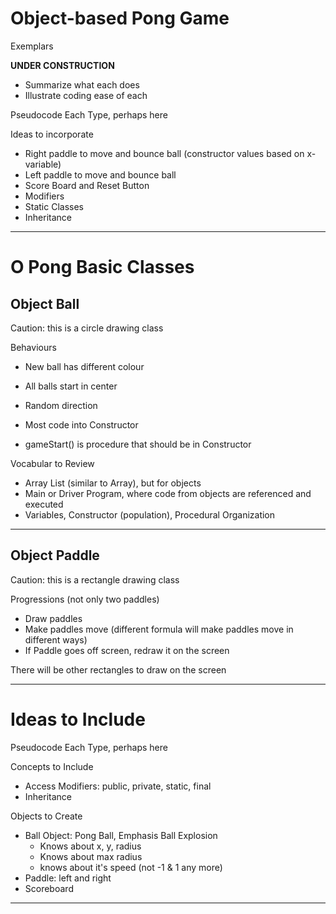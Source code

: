 # Object-based Pong Game
Exemplars

**UNDER CONSTRUCTION**
- Summarize what each does
- Illustrate coding ease of each

Pseudocode Each Type, perhaps here

Ideas to incorporate
- Right paddle to move and bounce ball (constructor values based on x-variable)
- Left paddle to move and bounce ball
- Score Board and Reset Button
- Modifiers
- Static Classes
- Inheritance
---

# O Pong Basic Classes

## Object Ball

Caution: this is a circle drawing class

Behaviours
- New ball has different colour
- All balls start in center
- Random direction

- Most code into Constructor
- gameStart() is procedure that should be in Constructor

Vocabular to Review
- Array List (similar to Array), but for objects
- Main or Driver Program, where code from objects are referenced and executed
- Variables, Constructor (population), Procedural Organization

---

## Object Paddle

Caution: this is a rectangle drawing class

Progressions (not only two paddles)
- Draw paddles
- Make paddles move (different formula will make paddles move in different ways)
- If Paddle goes off screen, redraw it on the screen

There will be other rectangles to draw on the screen

---

# Ideas to Include
Pseudocode Each Type, perhaps here

Concepts to Include
- Access Modifiers: public, private, static, final
- Inheritance

Objects to Create
- Ball Object: Pong Ball, Emphasis Ball Explosion
  - Knows about x, y, radius
  - Knows about max radius
  - knows about it's speed (not -1 & 1 any more)
- Paddle: left and right
- Scoreboard

---
